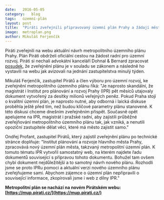```yaml
---
date:	2016-05-05
category:	blog
tags:	územní-plán
layout:	post
title:	"Piráti zveřejnili připravovaný územní plán Prahy a žádají město: zveřejňujte ho průběžně sami!" 
image:	metroplan.png
author:	Mikuláš Ferjenčík
---
```


Piráti zveřejnili na webu aktuální návrh metropolitního územního plánu Prahy. Plán Piráti obdrželi oficiální cestou na žádost radní pro územní rozvoj. Piráti si nechali advokátní kanceláří Dohnal & Bernard zpracovat [posudek](/assets/pdf/pravni-analyza.pdf), že zveřejnění plánu je v souladu se zákonem a následně ho vystavili na webu jak avizovali na jednání zastupitelstva minulý týden. 

Mikuláš Ferjenčík, zastupitel Pirátů a člen výboru pro územní rozvoj, ke zveřejnění metropolitního územního plánu říká: "Je naprosto skandální, že magistrát i Institut pro plánování a rozvoj Prahy (IPR) pět měsíců utajovaly dokument vytvořený za desítky milionů veřejných peněz. Pokud Praha stojí o kvalitní územní plán, je naprosto nutné, aby odborná i laická diskuse proběhla ještě před tím, než budou klíčové parametry plánu stanovené. K této diskusi chceme dnešním zveřejněním přispět. Současně opět apelujeme na IPR, magistrát i pražské radní, aby zajistili průběžné zveřejňování metropolitního územního plánu tak, jak vzniká, a nenutili opoziční zastupitele dělat věci, které má město zajistit samo."

Ondřej Profant, zastupitel Pirátů, který zajistil zveřejnění plánu po technické stránce doplňuje: "Institut plánování a rozvoje hlavního města Prahy, zpracovává nový územní plán města, takzvaný metropolitní územní plán. K tomuto tématu IPR vytvořil samostatný web, na kterém najdete řadu dokumentů související s přípravou tohoto dokumentu. Bohužel tam ovšem chybí dokument nejdůležitější a to samotný návrh nového plánu. Rozhodli jsme se proto IPRu pomoci a aktuální verzi nového územního plánu zveřejňujeme sami. Abychom zájemce o územní plán nepřipravili o související informace, zkopírovali jsme i web z dílny IPR." 

**Metropolitní plán se nachází na novém Pirátském webu: [https://mup.pirati.cz/](https://mup.pirati.cz/)**
